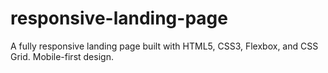 # responsive-landing-page
A fully responsive landing page built with HTML5, CSS3, Flexbox, and CSS Grid. Mobile-first design.
